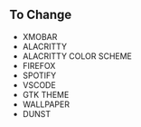 ## To Change

* XMOBAR
* ALACRITTY
* ALACRITTY COLOR SCHEME
* FIREFOX 
* SPOTIFY
* VSCODE
* GTK THEME
* WALLPAPER
* DUNST
